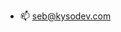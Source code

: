 - 📫 seb@kysodev.com

<!---
kysodev/kysodev is a ✨ special ✨ repository because its `README.md` (this file) appears on your GitHub profile.
You can click the Preview link to take a look at your changes.
--->
